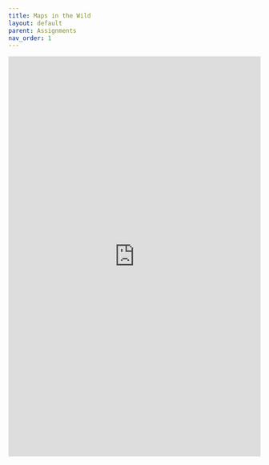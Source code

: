```yaml
---
title: Maps in the Wild
layout: default
parent: Assignments
nav_order: 1
---
```

<iframe 
    src="https://docs.google.com/document/d/e/2PACX-1vSDbF-c5MWnODZpgwCQS-MIQv9A0tG5QHyKx6tJTVAQpeEfs58HzQNZxYGkja7sY4SoVu1ZJnHE-uo7/pub?embedded=true" 
    width="100%" 
    height="800px" 
    frameborder="0" 
    allowfullscreen>
</iframe>
